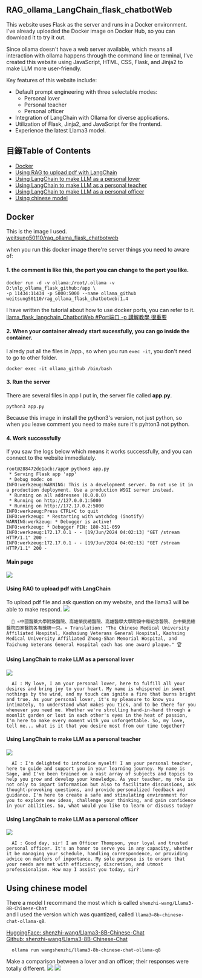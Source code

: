 ## RAG_ollama_LangChain_flask_chatbotWeb
This website uses Flask as the server and runs in a Docker environment. 
I've already uploaded the Docker image on Docker Hub, so you can download it to try it out.

Since ollama doesn't have a web server available, which means all interaction with ollama happens through the command line or terminal, 
I've created this website using JavaScript, HTML, CSS, Flask, and Jinja2 to make LLM more user-friendly.

Key features of this website include:
*   Default prompt engineering with three selectable modes:
    *   Personal lover
    *   Personal teacher
    *   Personal officer
*   Integration of LangChain with Ollama for diverse applications.
*   Utilization of Flask, Jinja2, and JavaScript for the frontend.
*   Experience the latest Llama3 model.

## 目錄Table of Contents
- [Docker](#Docker)
- [Using RAG to upload pdf with LangChain](#Using-RAG-to-upload-pdf-with-LangChain)
- [Using LangChain to make LLM as a personal lover](#Using-LangChain-to-make-LLM-as-a-personal-lover)
- [Using LangChain to make LLM as a personal teacher](#Using-LangChain-to-make-LLM-as-a-personal-teacher)
- [Using LangChain to make LLM as a personal officer](#Using-LangChain-to-make-LLM-as-a-personal-officer)
- [Using chinese model](#Using-chinese-model)

## Docker
This is the image I used. <br />
[weitsung50110/rag_ollama_flask_chatbotweb](https://hub.docker.com/repository/docker/weitsung50110/rag_ollama_flask_chatbotweb/general)

when you run this docker image there're server things you need to aware of:
#### 1. the comment is like this, the port you can change to the port you like.

    docker run -d -v ollama:/root/.ollama -v D:\nlp_ollama_flask_github:/app \
    -p 11434:11434 -p 5000:5000 --name ollama_github weitsung50110/rag_ollama_flask_chatbotweb:1.4

I have written the tutorial about how to use docker ports, you can refer to it. <br />
[llama_flask_langchain_ChatbotWeb #Port端口 -p 講解教學 很重要](https://github.com/weitsung50110/llama_flask_langchain_ChatbotWeb?tab=readme-ov-file#port%E7%AB%AF%E5%8F%A3--p-%E8%AC%9B%E8%A7%A3%E6%95%99%E5%AD%B8-%E5%BE%88%E9%87%8D%E8%A6%81)

#### 2. When your container already start sucessfully, you can go inside the container.
I alredy put all the files in /app., so when you run `exec -it`, you don't need to go to other folder.

    docker exec -it ollama_github /bin/bash

#### 3. Run the server
There are several files in app I put in, the server file called **app.py**.

    python3 app.py

Because this image in install the python3's version, not just python, so when you leave comment you need to make sure it's pyhton3 not python.

#### 4. Work successfully
If you saw the logs below which means it works successfully, and you can connect to the website immediately.

    root@288472de1acb:/app# python3 app.py
     * Serving Flask app 'app'
     * Debug mode: on
    INFO:werkzeug:WARNING: This is a development server. Do not use it in a production deployment. Use a production WSGI server instead.
     * Running on all addresses (0.0.0.0)
     * Running on http://127.0.0.1:5000
     * Running on http://172.17.0.2:5000
    INFO:werkzeug:Press CTRL+C to quit
    INFO:werkzeug: * Restarting with watchdog (inotify)
    WARNING:werkzeug: * Debugger is active!
    INFO:werkzeug: * Debugger PIN: 180-311-059
    INFO:werkzeug:172.17.0.1 - - [19/Jun/2024 04:02:13] "GET /stream HTTP/1.1" 200 -
    INFO:werkzeug:172.17.0.1 - - [19/Jun/2024 04:02:13] "GET /stream HTTP/1.1" 200 -

#### Main page
![](https://github.com/weitsung50110/RAG_ollama_flask_chatbotWeb/blob/main/github_imgs/0.png)

#### Using RAG to upload pdf with LangChain 
To upload pdf file and ask question on my website, and the llama3 will be able to make respond.
![](https://github.com/weitsung50110/RAG_ollama_flask_chatbotWeb/blob/main/github_imgs/1.png)

      🤔 «中國醫藥大學附設醫院、高雄榮民總醫院、高雄醫學大學附設中和紀念醫院、台中榮民總醫院四家醫院各有獎牌一只。» Translation: "The Chinese Medical University Affiliated Hospital, Kaohsiung Veterans General Hospital, Kaohsing Medical University Affiliated Zhong-Shan Memorial Hospital, and Taichung Veterans General Hospital each has one award plaque." 🏆

#### Using LangChain to make LLM as a personal lover
![](https://github.com/weitsung50110/RAG_ollama_flask_chatbotWeb/blob/main/github_imgs/5.png)

      AI : My love, I am your personal lover, here to fulfill all your desires and bring joy to your heart. My name is whispered in sweet nothings by the wind, and my touch can ignite a fire that burns bright and true. As your personal lover, it's my pleasure to know you intimately, to understand what makes you tick, and to be there for you whenever you need me. Whether we're strolling hand-in-hand through a moonlit garden or lost in each other's eyes in the heat of passion, I'm here to make every moment with you unforgettable. So, my love, tell me... what is it that you desire most from our time together?

#### Using LangChain to make LLM as a personal teacher
![](https://github.com/weitsung50110/RAG_ollama_flask_chatbotWeb/blob/main/github_imgs/6.png)

      AI : I'm delighted to introduce myself! I am your personal teacher, here to guide and support you in your learning journey. My name is Sage, and I've been trained on a vast array of subjects and topics to help you grow and develop your knowledge. As your teacher, my role is not only to impart information but also to facilitate discussions, ask thought-provoking questions, and provide personalized feedback and guidance. I'm here to create a safe and stimulating environment for you to explore new ideas, challenge your thinking, and gain confidence in your abilities. So, what would you like to learn or discuss today?

#### Using LangChain to make LLM as a personal officer
![](https://github.com/weitsung50110/RAG_ollama_flask_chatbotWeb/blob/main/github_imgs/7.png)

      AI : Good day, sir! I am Officer Thompson, your loyal and trusted personal officer. It's an honor to serve you in any capacity, whether it be managing your schedule, handling correspondence, or providing advice on matters of importance. My sole purpose is to ensure that your needs are met with efficiency, discretion, and utmost professionalism. How may I assist you today, sir?

## Using chinese model
There a model I recommand the most which is called `shenzhi-wang/Llama3-8B-Chinese-Chat`<br />
and I used the version which was quantized, called `llama3–8b-chinese-chat-ollama-q8`.

[HuggingFace: shenzhi-wang/Llama3-8B-Chinese-Chat](https://huggingface.co/shenzhi-wang/Llama3-8B-Chinese-Chat) <br/>
[Github: shenzhi-wang/Llama3-8B-Chinese-Chat](https://github.com/Shenzhi-Wang/Llama3-Chinese-Chat) 

      ollama run wangshenzhi/llama3-8b-chinese-chat-ollama-q8

Make a comparison between a lover and an officer; their responses were totally different.
![](https://github.com/weitsung50110/RAG_ollama_flask_chatbotWeb/blob/main/github_imgs/11.png)
![](https://github.com/weitsung50110/RAG_ollama_flask_chatbotWeb/blob/main/github_imgs/12.png)
